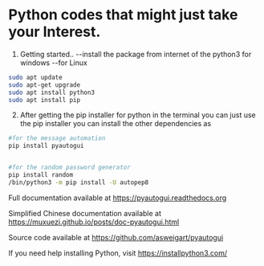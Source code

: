 # Python codes that might just take your Interest.

1) Getting started..
--install the package from internet of the python3 for windows 
--for Linux
```bash
sudo apt update
sudo apt-get upgrade
sudo apt install python3
sudo apt install pip

```

2) After getting the pip installer for python in the terminal you can just use the pip installer you can install the other dependencies as

```bash
#for the message automation
pip install pyautogui


#for the random password generator
pip install random
/bin/python3 -m pip install -U autopep8
```

Full documentation available at https://pyautogui.readthedocs.org

Simplified Chinese documentation available at https://muxuezi.github.io/posts/doc-pyautogui.html

Source code available at https://github.com/asweigart/pyautogui

If you need help installing Python, visit https://installpython3.com/
